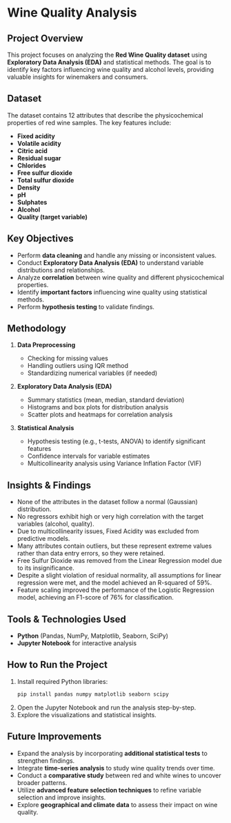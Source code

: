 # Wine Quality Analysis

## Project Overview
This project focuses on analyzing the **Red Wine Quality dataset** using **Exploratory Data Analysis (EDA)** and statistical methods. The goal is to identify key factors influencing wine quality and alcohol levels, providing valuable insights for winemakers and consumers.

## Dataset
The dataset contains 12 attributes that describe the physicochemical properties of red wine samples. The key features include:
- **Fixed acidity**
- **Volatile acidity**
- **Citric acid**
- **Residual sugar**
- **Chlorides**
- **Free sulfur dioxide**
- **Total sulfur dioxide**
- **Density**
- **pH**
- **Sulphates**
- **Alcohol**
- **Quality (target variable)**

## Key Objectives
- Perform **data cleaning** and handle any missing or inconsistent values.
- Conduct **Exploratory Data Analysis (EDA)** to understand variable distributions and relationships.
- Analyze **correlation** between wine quality and different physicochemical properties.
- Identify **important factors** influencing wine quality using statistical methods.
- Perform **hypothesis testing** to validate findings.

## Methodology
1. **Data Preprocessing**
   - Checking for missing values
   - Handling outliers using IQR method
   - Standardizing numerical variables (if needed)

2. **Exploratory Data Analysis (EDA)**
   - Summary statistics (mean, median, standard deviation)
   - Histograms and box plots for distribution analysis
   - Scatter plots and heatmaps for correlation analysis

3. **Statistical Analysis**
   - Hypothesis testing (e.g., t-tests, ANOVA) to identify significant features
   - Confidence intervals for variable estimates
   - Multicollinearity analysis using Variance Inflation Factor (VIF)

## Insights & Findings
- None of the attributes in the dataset follow a normal (Gaussian) distribution.
- No regressors exhibit high or very high correlation with the target variables (alcohol, quality).
- Due to multicollinearity issues, Fixed Acidity was excluded from predictive models.
- Many attributes contain outliers, but these represent extreme values rather than data entry errors, so they were retained.
- Free Sulfur Dioxide was removed from the Linear Regression model due to its insignificance.
- Despite a slight violation of residual normality, all assumptions for linear regression were met, and the model achieved an R-squared of 59%.
- Feature scaling improved the performance of the Logistic Regression model, achieving an F1-score of 76% for classification.

## Tools & Technologies Used
- **Python** (Pandas, NumPy, Matplotlib, Seaborn, SciPy)
- **Jupyter Notebook** for interactive analysis

## How to Run the Project
1. Install required Python libraries:
   ```bash
   pip install pandas numpy matplotlib seaborn scipy
   ```
2. Open the Jupyter Notebook and run the analysis step-by-step.
3. Explore the visualizations and statistical insights.

## Future Improvements
- Expand the analysis by incorporating **additional statistical tests** to strengthen findings.
- Integrate **time-series analysis** to study wine quality trends over time.
- Conduct a **comparative study** between red and white wines to uncover broader patterns.
- Utilize **advanced feature selection techniques** to refine variable selection and improve insights.
- Explore **geographical and climate data** to assess their impact on wine quality.


